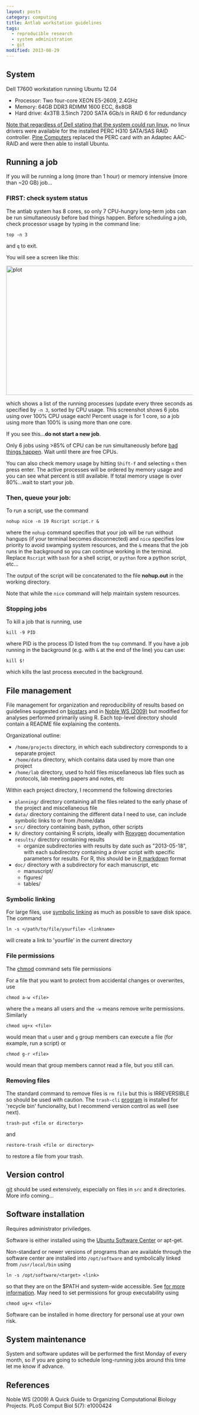 ```yaml
---
layout: posts
category: computing
title: Antlab workstation guidelines
tags: 
  - reproducible research
  - system administration
  - git
modified: 2013-08-29
---
```


## System
Dell T7600 workstation running Ubuntu 12.04

* Processor: Two four-core XEON E5-2609, 2.4GHz
* Memory: 64GB DDR3 RDIMM 1600 ECC, 8x8GB
* Hard drive: 4x3TB 3.5inch 7200 SATA 6Gb/s in RAID 6 for redundancy

[Note that regardless of Dell stating that the system could run linux](http://xkcd.com/349/), no linux drivers were available for the installed PERC H310 SATA/SAS RAID controller. [Pine Computers](http://pinecomputers.net/) replaced the PERC card with an Adaptec AAC-RAID and were then able to install Ubuntu. 



## Running a job

If you will be running a long (more than 1 hour) or memory intensive (more than ~20 GB) job...

### FIRST: check system status

The antlab system has 8 cores, so only 7 CPU-hungry long-term jobs can be run simultaneously before bad things happen. Before scheduling a job, check processor usage by typing in the command line:

~~~
top -n 3
~~~  

and `q` to exit.

You will see a screen like this: 

<div class="row text-center">
	<img src="{{ site.url }}/assets/img/top-output.png" alt="plot" width="545" height="348">
</div>

which shows a list of the running processes (update every three seconds as specified by `-n 3`, sorted by CPU usage. This screenshot shows 6 jobs using over 100% CPU usage each! Percent usage is for 1 core, so a job using more than 100% is using more than one core.

If you see this...**do not start a new job**. 

Only 6 jobs using >85% of CPU can be run simultaneously before [bad things happen](http://xkcd.com/1084/). Wait until there are free CPUs. 

You can also check memory usage by hitting `Shift-f` and selecting `n` then press enter. The active processes will be ordered by memory usage and you can see what percent is still available. If total memory usage is over 80%...wait to start your job.

### Then, queue your job:

To run a script, use the command

~~~
nohup nice -n 19 Rscript script.r &
~~~

where the `nohup` command specifies that your job will be run without hangups (if your terminal becomes disconnected) and `nice` specifies low priority to avoid swamping system resources, and the `&` means that the job runs in the background so you can continue working in the terminal. Replace `Rscript` with `bash` for a shell script, or `python` fore a python script, etc...

The output of the script will be concatenated to the file **nohup.out** in the working directory.

Note that while the `nice` command will help maintain system resources.

### Stopping jobs

To kill a job that is running, use 

~~~
kill -9 PID
~~~

where PID is the process ID listed from the `top` command. If you have a job running in the background (e.g. with `&` at the end of the line) you can use:

~~~
kill $!
~~~

which kills the last process executed in the background.


## File management

File management for organization and reproducibility of results based on 
 guidelines suggested on [biostars](http://www.biostars.org/p/821/) and in [Noble WS (2009)](doi:10.1371/journal.pcbi.1000424) but modified for analyses performed primarily using R. Each top-level directory should contain a README file explaining the contents.

Organizational outline:

- `/home/projects` directory, in which each subdirectory corresponds to a separate project
- `/home/data` directory, which contains data used by more than one project
- `/home/lab` directory, used to hold files miscellaneous lab files such as protocols, lab meeting papers and notes, etc

Within each project directory, I recommend the following directories

- `planning/` directory containing all the files related to the early phase of the project and miscellaneous file
- `data/` directory containing the different data I need to use, can include symbolic links to or from /home/data
- `src/` directory containing bash, python, other scripts
- `R/` directory containing R scripts, ideally with [Roxygen](http://roxygen.org/) documentation
- `results/` directory containing results
    - organize subdirectories with results by date such as "2013-05-18", with each subdirectory containing a driver script with specific parameters for results. For R, this should be in [R markdown]( http://www.rstudio.com/ide/docs/authoring/using_markdown) format
- `doc/` directory with a subdirectory for each manuscript, etc
    - manuscript/
    - figures/
    - tables/

### Symbolic linking

For large files, use [symbolic linking](http://en.wikipedia.org/wiki/Symbolic_link) as much as possible to save disk space. The command 

~~~
ln -s </path/to/file/yourfile> <linkname>
~~~

will create a link to 'yourfile' in the current directory

### File permissions

The [chmod](http://en.wikipedia.org/wiki/Chmod) command sets file permissions

For a file that you want to protect from accidental changes or overwrites, use

~~~
chmod a-w <file>
~~~

where the `a` means all users and the `-w` means remove write permissions. Similarly

~~~
chmod ug+x <file> 
~~~

would mean that `u` user and `g` group members can execute a file (for example, run a script) or 

~~~
chmod g-r <file>
~~~

would mean that group members cannot read a file, but you still can.


### Removing files

The standard command to remove files is `rm file` but this is IRREVERSIBLE so should be used with caution. The `trash-cli` [program](https://github.com/andreafrancia/trash-cli) is installed for 'recycle bin' funcionality, but I recommend version control as well (see next).

~~~
trash-put <file or directory>
~~~

and 

~~~
restore-trash <file or directory>
~~~

to restore a file from your trash.



## Version control

[git](http://git-scm.com/) should be used extensively, especially on files in `src` and `R` directories. More info coming...


## Software installation

Requires administrator priviledges. 

Software is either installed using the [Ubuntu Software Center](https://wiki.ubuntu.com/SoftwareCenter) or apt-get.

Non-standard or newer versions of programs than are available through the software center are installed into `/opt/software` and symbolically linked from `/usr/local/bin` using 

~~~
ln -s /opt/software/<target> <link>
~~~

so that they are on the $PATH and system-wide accessible. See [for more information](http://askubuntu.com/questions/1148/what-is-the-best-place-to-install-user-apps). May need to set permissions for group executability using

~~~
chmod ug+x <file>
~~~

Software can be installed in home directory for personal use at your own risk.



## System maintenance

System and software updates will be performed the first Monday of every month, so if you are going to schedule long-running jobs around this time let me know if advance.



## References

Noble WS (2009) A Quick Guide to Organizing Computational Biology Projects. PLoS Comput Biol 5(7): e1000424
